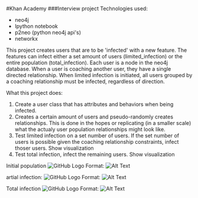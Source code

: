 #Khan Academy
###Interview project
Technologies used: 
* neo4j
* Ipython notebook
* p2neo (python neo4j api's)
* networkx

This project creates users that are to be 'infected' with a new feature. The features can infect either a set amount of users (limited_infection) or the entire population (total_infection).
Each user is a node in the neo4j database. When a user is coaching another user, they have a single directed relationship.
When limited infection is initiated, all users grouped by a coaching relationship must be infected, regardless of direction.

What this project does:
1. Create a user class that has attributes and behaviors when being infected.
2. Creates a certain amount of users and pseudo-randomly creates relationships. This is done in the hopes or replicating (in a smaller scale) what the actualy user population relationships might look like.
3. Test limited infection on a set number of users. If the set number of users is possible given the coaching relationship constraints, infect thoser users. Show visualization
4. Test total infection, infect the remaining users. Show visualization

Initial population
![GitHub Logo](/home/efelnic/Documents/KhanAcademy/InitialPopulation.png)
Format: ![Alt Text](url)

artial infection:
![GitHub Logo](/home/efelnic/Documents/KhanAcademy/PartialInfection.png)
Format: ![Alt Text](url)

Total infection
![GitHub Logo](/home/efelnic/Documents/KhanAcademy/FullInfection.png)
Format: ![Alt Text](url)